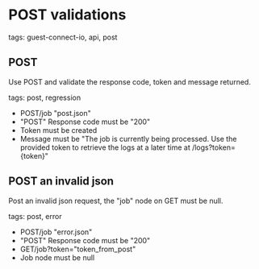 # POST validations

tags: guest-connect-io, api, post


## POST 
Use POST and validate the response code, token and message returned.

tags: post, regression

* POST/job "post.json"
* "POST" Response code must be "200"
* Token must be created
* Message must be "The job is currently being processed. Use the provided token to retrieve the logs at a later time at /logs?token={token}"


## POST an invalid json
Post an invalid json request, the "job" node on GET must be null.

tags: post, error

* POST/job "error.json"
* "POST" Response code must be "200"
* GET/job?token="token_from_post"
* Job node must be null 